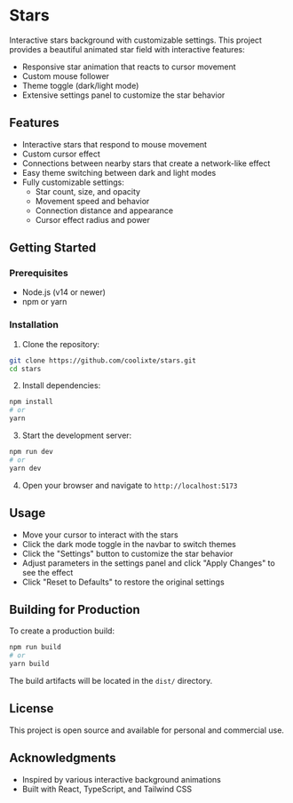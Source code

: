 # Stars

Interactive stars background with customizable settings. This project provides a beautiful animated star field with interactive features:

- Responsive star animation that reacts to cursor movement
- Custom mouse follower
- Theme toggle (dark/light mode)
- Extensive settings panel to customize the star behavior

## Features

- Interactive stars that respond to mouse movement
- Custom cursor effect
- Connections between nearby stars that create a network-like effect
- Easy theme switching between dark and light modes
- Fully customizable settings:
  - Star count, size, and opacity
  - Movement speed and behavior
  - Connection distance and appearance
  - Cursor effect radius and power

## Getting Started

### Prerequisites

- Node.js (v14 or newer)
- npm or yarn

### Installation

1. Clone the repository:

```bash
git clone https://github.com/coolixte/stars.git
cd stars
```

2. Install dependencies:

```bash
npm install
# or
yarn
```

3. Start the development server:

```bash
npm run dev
# or
yarn dev
```

4. Open your browser and navigate to `http://localhost:5173`

## Usage

- Move your cursor to interact with the stars
- Click the dark mode toggle in the navbar to switch themes
- Click the "Settings" button to customize the star behavior
- Adjust parameters in the settings panel and click "Apply Changes" to see the effect
- Click "Reset to Defaults" to restore the original settings

## Building for Production

To create a production build:

```bash
npm run build
# or
yarn build
```

The build artifacts will be located in the `dist/` directory.

## License

This project is open source and available for personal and commercial use.

## Acknowledgments

- Inspired by various interactive background animations
- Built with React, TypeScript, and Tailwind CSS